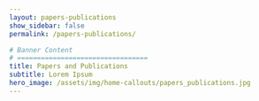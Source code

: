 ```yaml
---
layout: papers-publications
show_sidebar: false
permalink: /papers-publications/

# Banner Content
# =================================
title: Papers and Publications
subtitle: Lorem Ipsum
hero_image: /assets/img/home-callouts/papers_publications.jpg
---
```


